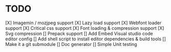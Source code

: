 # TODO
[X] Imagemin / mozjpeg support
[X] Lazy load support
[X] Webfont loader support
[X] Critical css support
[X] Font loading & compression support
[X] Svg compression
[] Prepack support
[] Add Embed Visual studio code editor config 
[] Add shell script to install editor dependencies & build tools
[] Make it a git submodule
[] Doc generator
[] Simple Unit testing